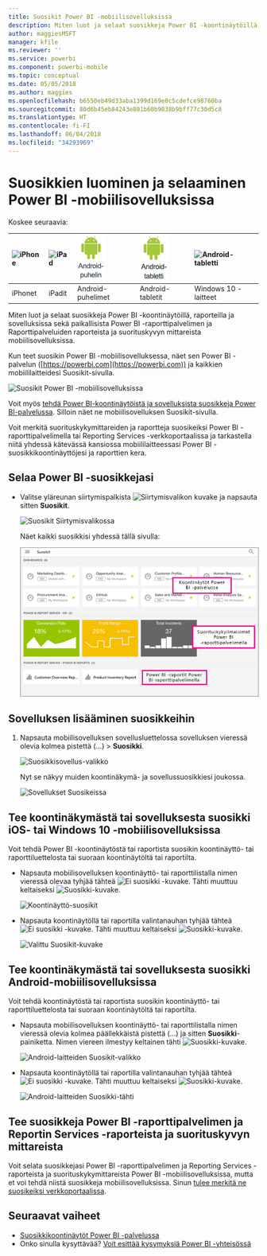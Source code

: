 ```yaml
---
title: Suosikit Power BI -mobiilisovelluksissa
description: Miten luot ja selaat suosikkeja Power BI -koontinäytöillä, raporteilla ja sovelluksissa sekä Power BI -raporttipalvelimen ja Raporttipalveluiden raportit ja suorituskyvyn mittarit mobiilisovelluksissa.
author: maggiesMSFT
manager: kfile
ms.reviewer: ''
ms.service: powerbi
ms.component: powerbi-mobile
ms.topic: conceptual
ms.date: 05/05/2018
ms.author: maggies
ms.openlocfilehash: b6550eb49d33aba1399d169e0c5cdefce98760ba
ms.sourcegitcommit: 80d6b45eb84243e801b60b9038b9bff77c30d5c8
ms.translationtype: HT
ms.contentlocale: fi-FI
ms.lasthandoff: 06/04/2018
ms.locfileid: "34293969"
---
```

# <a name="make-and-view-favorites-in-the-power-bi-mobile-apps"></a>Suosikkien luominen ja selaaminen Power BI -mobiilisovelluksissa
Koskee seuraavia:

| ![iPhone](media/mobile-apps-favorites/iphone-logo-50-px.png) | ![iPad](media/mobile-apps-favorites/ipad-logo-50-px.png) | ![Android-puhelin](media/mobile-apps-favorites/android-phone-logo-50-px.png) | ![Android-tabletti](media/mobile-apps-favorites/android-tablet-logo-50-px.png) | ![Android-tabletti](media/mobile-apps-favorites/win-10-logo-50-px.png) |
|:--- |:--- |:--- |:--- |:--- |
| iPhonet |iPadit |Android-puhelimet |Android-tabletit |Windows 10 -laitteet |

Miten luot ja selaat suosikkeja Power BI -koontinäytöillä, raporteilla ja sovelluksissa sekä paikallisista Power BI -raporttipalvelimen ja Raporttipalveluiden raporteista ja suorituskyvyn mittareista mobiilisovelluksissa.

Kun teet suosikin Power BI -mobiilisovelluksessa, näet sen Power BI -palvelun ([https://powerbi.com](https://powerbi.com)) ja kaikkien mobiililaitteidesi Suosikit-sivulla. 

![Suosikit Power BI -mobiilisovelluksissa](media/mobile-apps-find-content-mobile-devices/power-bi-android-favorites-reports.png)


Voit myös [tehdä Power BI-koontinäytöistä ja sovelluksista suosikkeja Power BI-palvelussa](service-dashboard-favorite.md). Silloin näet ne mobiilisovelluksen Suosikit-sivulla.

Voit merkitä suorituskykymittareiden ja raportteja suosikeiksi Power BI -raporttipalvelimella tai Reporting Services -verkkoportaalissa ja tarkastella niitä yhdessä kätevässä kansiossa mobiililaitteessasi Power BI -suosikkikoontinäyttöjesi ja raporttien kera.

## <a name="view-your-power-bi-favorites"></a>Selaa Power BI -suosikkejasi
* Valitse yläreunan siirtymispalkista ![Siirtymisvalikon kuvake](media/mobile-apps-favorites/power-bi-iphone-global-nav-button.png) ja napsauta sitten **Suosikit**.
  
  ![Suosikit Siirtymisvalikossa](media/mobile-apps-favorites/power-bi-ipad-faves-pbi-report-server.png)
  
  Näet kaikki suosikkisi yhdessä tällä sivulla:
  
  ![Suosikit-sivu](media/mobile-apps-favorites/power-bi-ipad-favorites.png)

## <a name="make-an-app-a-favorite"></a>Sovelluksen lisääminen suosikkeihin
1. Napsauta mobiilisovelluksen sovellusluettelossa sovelluksen vieressä olevia kolmea pistettä (...) > **Suosikki**.
   
    ![Suosikkisovellus-valikko](media/mobile-apps-favorites/power-bi-android-favorite-app-ellipsis.png)
   
    Nyt se näkyy muiden koontinäkymä- ja sovellussuosikkiesi joukossa.
   
    ![Sovellukset Suosikeissa](media/mobile-apps-favorites/power-bi-android-favorite-apps.png)

## <a name="make-a-dashboard-or-report-a-favorite-in-the-ios-and-windows-10-mobile-apps"></a>Tee koontinäkymästä tai sovelluksesta suosikki iOS- tai Windows 10 -mobiilisovelluksissa
Voit tehdä Power BI -koontinäytöstä tai raportista suosikin koontinäyttö- tai raporttiluettelosta tai suoraan koontinäytöltä tai raportilta.

* Napsauta mobiilisovelluksen koontinäyttö- tai raporttilistalla nimen vieressä olevaa tyhjää tähteä ![Ei suosikki -kuvake](media/mobile-apps-favorites/power-bi-mobile-not-favorite-icon.png). Tähti muuttuu keltaiseksi ![Suosikki-kuvake](media/mobile-apps-favorites/power-bi-mobile-yes-favorite-icon.png).
  
    ![Koontinäyttö-suosikit](media/mobile-apps-favorites/power-bi-mobile-make-dashboard-favorite.png)
* Napsauta koontinäytöllä tai raportilla valintanauhan tyhjää tähteä ![Ei suosikki -kuvake](media/mobile-apps-favorites/power-bi-mobile-not-favorite-icon.png). Tähti muuttuu keltaiseksi ![Suosikki-kuvake](media/mobile-apps-favorites/power-bi-mobile-yes-favorite-icon.png).
  
    ![Valittu Suosikit-kuvake](media/mobile-apps-favorites/power-bi-mobile-favorite-selected.png)

## <a name="make-a-dashboard-or-report-a-favorite-in-the-android-mobile-apps"></a>Tee koontinäkymästä tai sovelluksesta suosikki Android-mobiilisovelluksissa
Voit tehdä koontinäytöstä tai raportista suosikin koontinäyttö- tai raporttiluettelosta tai suoraan koontinäytöltä tai raportilta.

* Napsauta mobiilisovelluksen koontinäyttö- tai raporttilistalla nimen vieressä olevia kolmea päällekkäistä pistettä (...) ja sitten **Suosikki**-painiketta. Nimen viereen ilmestyy keltainen tähti ![Suosikki-kuvake](media/mobile-apps-favorites/power-bi-mobile-yes-favorite-icon.png).
  
    ![Android-laitteiden Suosikit-valikko](media/mobile-apps-favorites/power-bi-android-make-favorite.png)
* Napsauta koontinäytöllä tai raportilla valintanauhan tyhjää tähteä ![Ei suosikki -kuvake](media/mobile-apps-favorites/power-bi-mobile-not-favorite-icon.png). Tähti muuttuu keltaiseksi ![Suosikki-kuvake](media/mobile-apps-favorites/power-bi-android-favorite-icon.png).
  
    ![Android-laitteiden Suosikki-tähti](media/mobile-apps-favorites/power-bi-android-favorite-in-dashboard.png)

## <a name="make-favorite-power-bi-report-server-and-reporting-services-reports-and-kpis"></a>Tee suosikkeja Power BI -raporttipalvelimen ja Reportin Services -raporteista ja suorituskyvyn mittareista
Voit selata suosikkejasi Power BI -raporttipalvelimen ja Reporting Services -raporteista ja suorituskykymittareista Power BI -mobiilisovelluksissa, mutta et voi tehdä niistä suosikkeja mobiilisovelluksissa. Sinun [tulee merkitä ne suosikeiksi verkkoportaalissa](report-server/tutorial-explore-report-server-web-portal.md#tag-your-favorites). 

## <a name="next-steps"></a>Seuraavat vaiheet
* [Suosikkikoontinäytöt Power BI -palvelussa](service-dashboard-favorite.md) 
* Onko sinulla kysyttävää? [Voit esittää kysymyksiä Power BI -yhteisössä](http://community.powerbi.com/)

